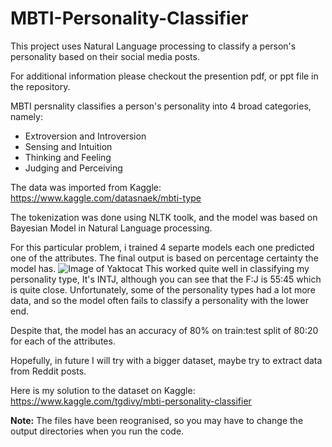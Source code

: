 # MBTI-Personality-Classifier

This project uses Natural Language processing to classify a person's personality based on their social media posts.

For additional information please checkout the presention pdf, or ppt file in the repository.

MBTI persnality classifies a person's personality into 4 broad categories, namely:
  * Extroversion and Introversion
  * Sensing and Intuition
  * Thinking and Feeling
  * Judging and Perceiving

The data was imported from Kaggle: https://www.kaggle.com/datasnaek/mbti-type

The tokenization was done using NLTK toolk, and the model was based on Bayesian Model in Natural Language processing.

For this particular problem, i trained 4 separte models each one predicted one of the attributes. The final output is based on percentage certainty the model has. 
![Image of Yaktocat](https://github.com/TGDivy/MBTI-Personality-Classifier/blob/master/Output%20Graphs%20and%20Predictions/Divy.png?raw=true)
This worked quite well in classifying my personality type, It's INTJ, although you can see that the F:J is 55:45 which is quite close. Unfortunately, some of the personality types had a lot more data, and so the model often fails to classify a personality with the lower end.

Despite that, the model has an accuracy of 80% on train:test split of 80:20 for each of the attributes.

Hopefully, in future I will try with a bigger dataset, maybe try to extract data from Reddit posts.

Here is my solution to the dataset on Kaggle: https://www.kaggle.com/tgdivy/mbti-personality-classifier

**Note:** The files have been reogranised, so you may have to change the output directories when you run the code.
